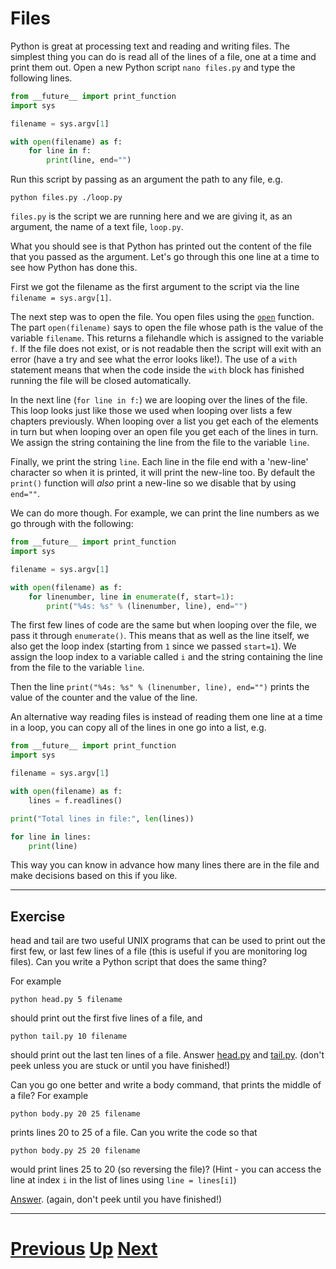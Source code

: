 # Files

Python is great at processing text and reading and writing files. The simplest thing you can do is read all of the lines of a file, one at a time and print them out. Open a new Python script `nano files.py` and type the following lines.

```python
from __future__ import print_function
import sys

filename = sys.argv[1]

with open(filename) as f:
    for line in f:
        print(line, end="")
```

Run this script by passing as an argument the path to any file, e.g.

    python files.py ./loop.py

`files.py` is the script we are running here and we are giving it, as an argument, the name of a text file, `loop.py`.

What you should see is that Python has printed out the content of the file that you passed as the argument. Let's go through this one line at a time to see how Python has done this.

First we got the filename as the first argument to the script via the line `filename = sys.argv[1]`.

The next step was to open the file. You open files using the [`open`](https://docs.python.org/library/functions.html#open) function. The part `open(filename)` says to open the file whose path is the value of the variable `filename`. This returns a filehandle which is assigned to the variable `f`. If the file does not exist, or is not readable then the script will exit with an error (have a try and see what the error looks like!). The use of a `with` statement means that when the code inside the `with` block has finished running the file will be closed automatically.

In the next line (`for line in f:`) we are looping over the lines of the file. This loop looks just like those we used when looping over lists a few chapters previously. When looping over a list you get each of the elements in turn but when looping over an open file you get each of the lines in turn. We assign the string containing the line from the file to the variable `line`.

Finally, we print the string `line`. Each line in the file end with a 'new-line' character so when it is printed, it will print the new-line too. By default the `print()` function will *also* print a new-line so we disable that by using `end=""`.

We can do more though. For example, we can print the line numbers as we go through with the following:

```python
from __future__ import print_function
import sys

filename = sys.argv[1]

with open(filename) as f:
    for linenumber, line in enumerate(f, start=1):
        print("%4s: %s" % (linenumber, line), end="")
```

The first few lines of code are the same but when looping over the file, we pass it through `enumerate()`. This means that as well as the line itself, we also get the loop index (starting from `1` since we passed `start=1`). We assign the loop index to a variable called `i` and the string containing the line from the file to the variable `line`.

Then the line `print("%4s: %s" % (linenumber, line), end="")` prints the value of the counter and the value of the line.

An alternative way reading files is instead of reading them one line at a time in a loop, you can copy all of the lines in one go into a list, e.g.

```python
from __future__ import print_function
import sys

filename = sys.argv[1]

with open(filename) as f:
    lines = f.readlines()

print("Total lines in file:", len(lines))

for line in lines:
    print(line)
```

This way you can know in advance how many lines there are in the file and make decisions based on this if you like.

***

## Exercise

head and tail are two useful UNIX programs that can be used to print out the first few, or last few lines of a file (this is useful if you are monitoring log files). Can you write a Python script that does the same thing?

For example

    python head.py 5 filename

should print out the first five lines of a file, and

    python tail.py 10 filename

should print out the last ten lines of a file.
Answer [head.py](files_head.md) and [tail.py](files_tail.md). (don't peek unless you are stuck or until you have finished!)

Can you go one better and write a body command, that prints the middle of a file? For example

    python body.py 20 25 filename

prints lines 20 to 25 of a file. Can you write the code so that

    python body.py 25 20 filename

would print lines 25 to 20 (so reversing the file)? (Hint - you can access the line at index `i` in the list of lines using `line = lines[i]`)

[Answer](files_body.md). (again, don't peek until you have finished!)

***

# [Previous](conditions.md) [Up](README.md) [Next](writing.md)
